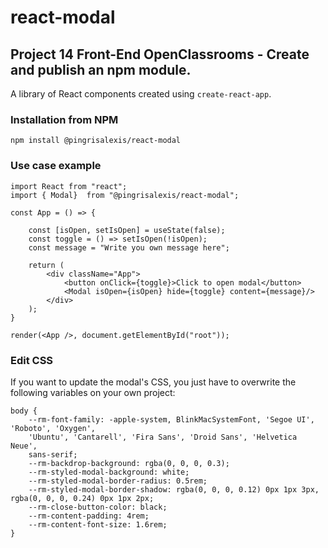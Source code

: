 # react-modal

## Project 14 Front-End OpenClassrooms - Create and publish an npm module.

A library of React components created using ```create-react-app```.

### Installation from NPM

```npm install @pingrisalexis/react-modal```

### Use case example

```
import React from "react";
import { Modal}  from "@pingrisalexis/react-modal";

const App = () => {

    const [isOpen, setIsOpen] = useState(false);
    const toggle = () => setIsOpen(!isOpen);
    const message = "Write you own message here";
    
    return (
        <div className="App">
            <button onClick={toggle}>Click to open modal</button>
            <Modal isOpen={isOpen} hide={toggle} content={message}/>
        </div>
    );
}

render(<App />, document.getElementById("root"));
```
### Edit CSS

If you want to update the modal's CSS, you just have to overwrite the following variables on your own project:

````   
body {
    --rm-font-family: -apple-system, BlinkMacSystemFont, 'Segoe UI', 'Roboto', 'Oxygen',
    'Ubuntu', 'Cantarell', 'Fira Sans', 'Droid Sans', 'Helvetica Neue',
    sans-serif;
    --rm-backdrop-background: rgba(0, 0, 0, 0.3);
    --rm-styled-modal-background: white;
    --rm-styled-modal-border-radius: 0.5rem;
    --rm-styled-modal-border-shadow: rgba(0, 0, 0, 0.12) 0px 1px 3px, rgba(0, 0, 0, 0.24) 0px 1px 2px;
    --rm-close-button-color: black;
    --rm-content-padding: 4rem;
    --rm-content-font-size: 1.6rem;
}
